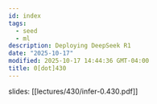 ```yaml
---
id: index
tags:
  - seed
  - ml
description: Deploying DeepSeek R1
date: "2025-10-17"
modified: 2025-10-17 14:44:36 GMT-04:00
title: 0[dot]430
---
```


slides: [[lectures/430/infer-0.430.pdf]]
